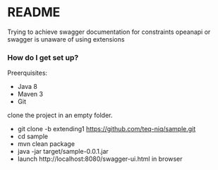 # README #

Trying to achieve swagger documentation for constraints opeanapi or swagger is unaware of using extensions



### How do I get set up? ###
Preerquisites:
* Java 8  
* Maven 3  
* Git  


clone the project in an empty folder.   
* git clone -b extending1 https://github.com/teq-niq/sample.git  
* cd sample  
* mvn clean package  
* java -jar target/sample-0.0.1.jar  
* launch http://localhost:8080/swagger-ui.html in browser  

  